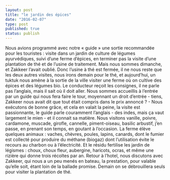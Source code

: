 ```yaml
---
layout: post
title: "le jardin des épices"
date: "2016-02-07"
type: post
published: true
status: publish
---
```


Nous avions programmé avec notre « guide » une sortie recommandée pour les touristes : visite dans un jardin de culture de légumes ayurvédiques, suivi d’une ferme d’épices, en terminer pas la visite d’une plantation de thé et de l’usine de traitement. Mais nous sommes dimanche, et Zakkeer l’avait oublié. Donc l’usine à thé est fermée, il ne nous reste que les deux autres visites, nous irons demain pour le thé, et aujourd’hui, un tuktuk nous amène à la sortie de la ville visiter une ferme où on cultive des épices et des légumes bio. Le conducteur reçoit les consignes, il ne parle pas l’anglais, mais il sait où il doit aller. Nous sommes accueillis à l’entrée par un guide qui nous fera faire le tour, moyennant un droit d’entrée - tiens, Zakkeer nous avait dit que tout était compris dans le prix annoncé ? - Nous exécutons de bonne grâce, et cela en valait la peine, la visite est passionnante, le guide parle couramment l’anglais - des indes, mais ça vaut largement le mien - et il connait sa matière. Nous visitons vanille, poivre, cardamone, muscade, girofle, cannelle, piment-oiseau, basilic arbustif, j’en passe, en prenant son temps, en goutant à l’occasion. La ferme élève quelques animaux : vaches, chèvres, poules, lapins, canards, dont le fumier est collecté pour produire du méthane (biogaz) dont l’utilisation évite le recours au charbon ou à l’électricité. Et le résidu fertilise les jardin de légismes : choux, choux fleur, aubergine, haricots, ocras, et même une rizière qui donne trois récoltes par an. Retour à l’hotel, nous discutons avec Zakkeer, qui nous a un peu menés en bateau, la prestation, pour valable qu’elle soit, étant loin de la ballade promise. Demain on se débrouillera seuls pour visiter la plantation de thé.
